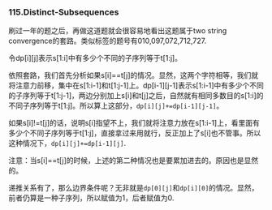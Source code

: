 ### 115.Distinct-Subsequences

刷过一年的题之后，再做这道题就会很容易地看出这题属于two string convergence的套路。类似标签的题号有010,097,072,712,727.

令dp[i][j]表示s[1:i]中有多少个不同的子序列等于t[1:j]。

依照套路，我们首先分析如果s[i]==t[j]的情况。显然，这两个字符相等，我们就将注意力前移，集中在s[1:i-1]和t[1:j-1]上。dp[i-1][j-1]表示s[1:i-1]中有多少个不同的子序列等于t[1:j-1]，两边分别加上s[i]和t[j]之后，自然就有相同多数目的s[1:i]的不同子序列等于t[1:j]。所以算上这部分，```dp[i][j]+=dp[i-1][j-1]```。

如果s[i]!=t[j]的话，说明s[i]指望不上，我们就将注意力放在s[1:i-1]上，看里面有多少个不同子序列等于t[1:j]，直接拿过来用就行，反正加上了s[i]也不管事。所以这种情况下，```dp[i][j]+=dp[i-1][j]```.

注意：当s[i]==t[j]的时候，上述的第二种情况也是要累加进去的。原因也是显然的。

递推关系有了，那么边界条件呢？无非就是```dp[0][j]```和```dp[i][0]```的情况。显然，前者仍算是一种子序列，所以赋值为1，后者赋值为0.


